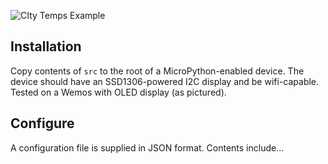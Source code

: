
![CIty Temps Example](https://media.giphy.com/media/vFKqnCdLPNOKc/giphy.gif)

## Installation

Copy contents of `src` to the root of a MicroPython-enabled device.
The device should have an SSD1306-powered I2C display and be wifi-capable.
Tested on a Wemos with OLED display (as pictured).

## Configure

A configuration file is supplied in JSON format. Contents include...